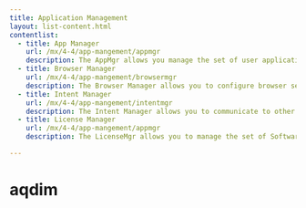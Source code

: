 ```yaml
---
title: Application Management
layout: list-content.html
contentlist:
  - title: App Manager
    url: /mx/4-4/app-mangement/appmgr
	description: The AppMgr allows you manage the set of user applications that are nstalled on the device.
  - title: Browser Manager
    url: /mx/4-4/app-mangement/browsermgr
	description: The Browser Manager allows you to configure browser settings like the default home page.
  - title: Intent Manager
    url: /mx/4-4/app-mangement/intentmgr
	description: The Intent Manager allows you to communicate to other applications using Android intents.
  - title: License Manager
    url: /mx/4-4/app-mangement/appmgr
	description: The LicenseMgr allows you to manage the set of Software Licenses that are present on a device.

---
```


# aqdim
